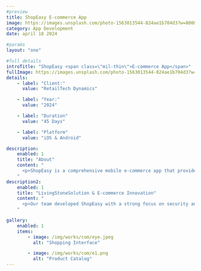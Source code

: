 ```yaml
---
#preview
title: ShopEasy E-commerce App
image: https://images.unsplash.com/photo-1563013544-824ae1b704d3?w=800&h=600&fit=crop
category: App Development
date: april 18 2024

#params
layout: "one"

#full details
introTitle: "ShopEasy <span class=\"mil-thin\">E-commerce App</span>"
fullImage: https://images.unsplash.com/photo-1563013544-824ae1b704d3?w=1200&h=800&fit=crop
details:
    - label: "Client:"
      value: "RetailTech Dynamics"

    - label: "Year:"
      value: "2024"

    - label: "Duration"
      value: "45 Days"

    - label: "Platform"
      value: "iOS & Android"

description:
    enabled: 1
    title: "About"
    content: "
      <p>ShopEasy is a comprehensive mobile e-commerce app that provides seamless shopping experience. The app features product browsing, secure payments, order tracking, and personalized recommendations. It integrates with major payment gateways and shipping providers for smooth transactions.</p>
    "
description2:
    enabled: 1
    title: "LivingStoneSolution & E-commerce Innovation"
    content: "
      <p>Our team developed ShopEasy with a strong focus on security and user experience. The app implements advanced encryption, secure payment processing, and follows strict data protection standards. We're proud to deliver a solution that empowers businesses to reach customers through intuitive mobile technology.</p>
    "

gallery: 
    enabled: 1
    items:
        - image: /img/works/com/eye.jpeg
          alt: "Shopping Interface"

        - image: /img/works/com/e1.png
          alt: "Product Catalog"
---
```


